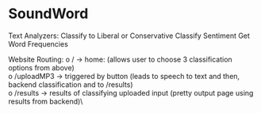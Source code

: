 # SoundWord
Text Analyzers:
    Classify to Liberal or Conservative
    Classify Sentiment
    Get Word Frequencies


Website Routing:
    o / -> home: (allows user to choose 3 classification options from above)\
    o /uploadMP3 -> triggered by button (leads to speech to text and then, backend classification and to /results)\
    o /results -> results of classifying uploaded input (pretty output page using results from backend)\
